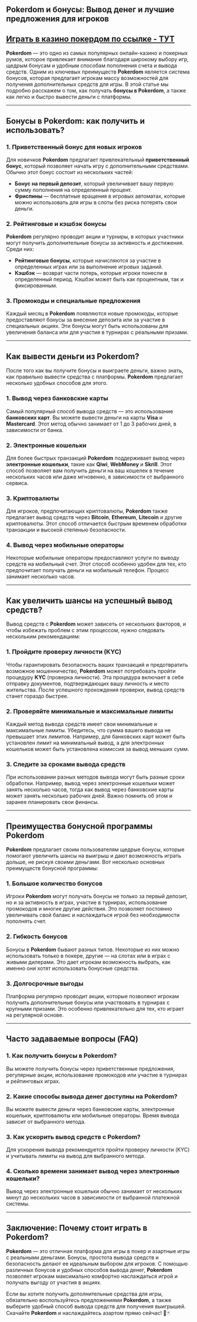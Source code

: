 ## Pokerdom и бонусы: Вывод денег и лучшие предложения для игроков

## [**Играть в казино покердом по ссылке - ТУТ**](https://brandplay.link/FwVc4f)

**Pokerdom** — это одно из самых популярных онлайн-казино и покерных румов, которое привлекает внимание благодаря широкому выбору игр, щедрым бонусам и удобным способам пополнения счета и вывода средств. Одним из ключевых преимуществ **Pokerdom** является система бонусов, которая предлагает игрокам массу возможностей для получения дополнительных средств для игры. В этой статье мы подробно расскажем о том, как получать **бонусы в Pokerdom**, а также как легко и быстро вывести деньги с платформы.

***

## Бонусы в Pokerdom: как получить и использовать?

### 1. **Приветственный бонус для новых игроков**

Для новичков **Pokerdom** предлагает привлекательный **приветственный бонус**, который позволяет начать игру с дополнительными средствами. Обычно этот бонус состоит из нескольких частей:

* **Бонус на первый депозит**, который увеличивает вашу первую сумму пополнения на определенный процент.
* **Фриспины** — бесплатные вращения в игровых автоматах, которые можно использовать для игры в слоты без риска потерять свои деньги.

### 2. **Рейтинговые и кэшбэк бонусы**

**Pokerdom** регулярно проводит акции и турниры, в которых участники могут получить дополнительные бонусы за активность и достижения. Среди них:

* **Рейтинговые бонусы**, которые начисляются за участие в определенных играх или за выполнение игровых заданий.
* **Кэшбэк** — возврат части потерь, которые игроки понесли в определенный период. Кэшбэк может быть как процентным, так и фиксированным.

### 3. **Промокоды и специальные предложения**

Каждый месяц в **Pokerdom** появляются новые промокоды, которые предоставляют бонусы за внесение депозита или за участие в специальных акциях. Эти бонусы могут быть использованы для увеличения баланса или для участия в турнирах с реальными призами.

***

## Как вывести деньги из Pokerdom?

После того как вы получите бонусы и выиграете деньги, важно знать, как правильно вывести средства с платформы. **Pokerdom** предлагает несколько удобных способов для этого.

### 1. **Вывод через банковские карты**

Самый популярный способ вывода средств — это использование **банковских карт**. Вы можете вывести деньги на карты **Visa** и **Mastercard**. Этот метод обычно занимает от 1 до 3 рабочих дней, в зависимости от банка.

### 2. **Электронные кошельки**

Для более быстрых транзакций **Pokerdom** поддерживает вывод через **электронные кошельки**, такие как **Qiwi**, **WebMoney** и **Skrill**. Этот способ позволяет вам получить деньги на ваш кошелек в течение нескольких часов или даже мгновенно, в зависимости от выбранного сервиса.

### 3. **Криптовалюты**

Для игроков, предпочитающих криптовалюты, **Pokerdom** также предлагает вывод средств через **Bitcoin**, **Ethereum**, **Litecoin** и другие криптовалюты. Этот способ отличается быстрым временем обработки транзакции и высокой степенью безопасности.

### 4. **Вывод через мобильные операторы**

Некоторые мобильные операторы предоставляют услуги по выводу средств на мобильный счет. Этот способ особенно удобен для тех, кто предпочитает получать деньги на мобильный телефон. Процесс занимает несколько часов.

***

## Как увеличить шансы на успешный вывод средств?

Вывод средств с **Pokerdom** может зависеть от нескольких факторов, и чтобы избежать проблем с этим процессом, нужно следовать нескольким рекомендациям:

### 1. **Пройдите проверку личности (KYC)**

Чтобы гарантировать безопасность ваших транзакций и предотвратить возможное мошенничество, **Pokerdom** может потребовать пройти процедуру **KYC** (проверка личности). Эта процедура включает в себя отправку документов, подтверждающих вашу личность и место жительства. После успешного прохождения проверки, вывод средств станет гораздо быстрее.

### 2. **Проверяйте минимальные и максимальные лимиты**

Каждый метод вывода средств имеет свои минимальные и максимальные лимиты. Убедитесь, что сумма вашего вывода не превышает этих лимитов. Например, для банковских карт может быть установлен лимит на минимальный вывод, а для электронных кошельков может быть установлена комиссия за вывод меньших сумм.

### 3. **Следите за сроками вывода средств**

При использовании разных методов вывода могут быть разные сроки обработки. Например, вывод через электронные кошельки может занять несколько часов, тогда как вывод через банковские карты может занять несколько рабочих дней. Важно помнить об этом и заранее планировать свои финансы.

***

## Преимущества бонусной программы Pokerdom

**Pokerdom** предлагает своим пользователям щедрые бонусы, которые помогают увеличить шансы на выигрыш и дают возможность играть дольше, не рискуя своими деньгами. Вот несколько основных преимуществ бонусной программы:

### 1. **Большое количество бонусов**

Игроки **Pokerdom** могут получать бонусы не только за первый депозит, но и за активность в играх, участие в турнирах, использование промокодов и многие другие действия. Это позволяет постоянно увеличивать свой баланс и наслаждаться игрой без необходимости пополнять счет.

### 2. **Гибкость бонусов**

Бонусы в **Pokerdom** бывают разных типов. Некоторые из них можно использовать только в покере, другие — на слотах или в играх с живыми дилерами. Это дает игрокам возможность выбрать, как именно они хотят использовать бонусные средства.

### 3. **Долгосрочные выгоды**

Платформа регулярно проводит акции, которые позволяют игрокам получить дополнительные бонусы или участвовать в турнирах с крупными призами. Это особенно привлекательно для тех, кто играет на регулярной основе.

***

## Часто задаваемые вопросы (FAQ)

### 1. **Как получить бонусы в Pokerdom?**

Вы можете получить бонусы через приветственные предложения, регулярные акции, использование промокодов или участие в турнирах и рейтинговых играх.

### 2. **Какие способы вывода денег доступны на Pokerdom?**

Вы можете вывести деньги через банковские карты, электронные кошельки, криптовалюты или мобильные операторы. Время вывода зависит от выбранного метода.

### 3. **Как ускорить вывод средств с Pokerdom?**

Для ускорения вывода рекомендуется пройти проверку личности (KYC) и учитывать лимиты на вывод для выбранного метода.

### 4. **Сколько времени занимает вывод через электронные кошельки?**

Вывод через электронные кошельки обычно занимает от нескольких минут до нескольких часов в зависимости от выбранной платежной системы.

***

## Заключение: Почему стоит играть в Pokerdom?

**Pokerdom** — это отличная платформа для игры в покер и азартные игры с реальными деньгами. Бонусы, простота вывода средств и безопасность делают ее идеальным выбором для игроков. С помощью различных бонусов и удобных способов вывода денег, **Pokerdom** позволяет игрокам максимально комфортно наслаждаться игрой и получать выгоду от участия в акциях.

Если вы хотите получить дополнительные средства для игры, обязательно воспользуйтесь предложениями **Pokerdom**, а также выберите удобный способ вывода средств для получения выигрышей. Скачайте **Pokerdom** и наслаждайтесь азартом прямо сейчас! 🎰🃏
